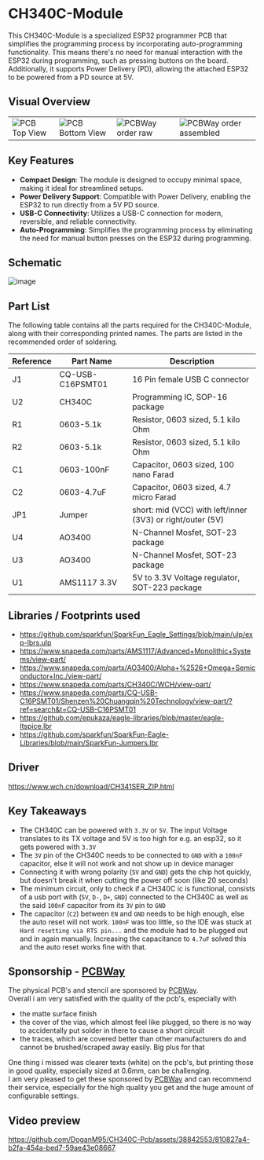 # CH340C-Module

This CH340C-Module is a specialized ESP32 programmer PCB that simplifies the programming process by incorporating auto-programming functionality. This means there's no need for manual interaction with the ESP32 during programming, such as pressing buttons on the board. Additionally, it supports Power Delivery (PD), allowing the attached ESP32 to be powered from a PD source at 5V.

## Visual Overview

<table>
  <tr>
    <td>
      <img src="https://github.com/DoganM95/CH340C-Pcb/assets/38842553/930e5172-5bf8-4496-964e-156199e865cc" alt="PCB Top View"/>
    </td>
    <td>
      <img src="https://github.com/DoganM95/CH340C-Pcb/assets/38842553/0f2f7af0-e23c-419c-b916-a81f3ad52a0a" alt="PCB Bottom View"/>
    </td>
    <td>
      <img src="https://github.com/DoganM95/CH340C-Pcb/assets/38842553/9860365b-ce62-4cc8-a7cd-dd0f03e665b5" alt="PCBWay order raw"/>
    </td>
    <td>
      <img src="https://github.com/DoganM95/CH340C-Pcb/assets/38842553/d23bb2a4-6924-4b47-8242-443eb76528bd" alt="PCBWay order assembled"/>
    </td>
  </tr>
</table>

## Key Features

- **Compact Design**: The module is designed to occupy minimal space, making it ideal for streamlined setups.
- **Power Delivery Support**: Compatible with Power Delivery, enabling the ESP32 to run directly from a 5V PD source.
- **USB-C Connectivity**: Utilizes a USB-C connection for modern, reversible, and reliable connectivity.
- **Auto-Programming**: Simplifies the programming process by eliminating the need for manual button presses on the ESP32 during programming.

## Schematic
![image](https://github.com/DoganM95/CH340C-Pcb/assets/38842553/3fddb7be-6d0b-416b-9ca0-b74c0c2dafe3)


## Part List

The following table contains all the parts required for the CH340C-Module, along with their corresponding printed names. The parts are listed in the recommended order of soldering.

| Reference | Part Name               | Description                           |
|-----------|-------------------------|---------------------------------------|
| J1        | CQ-USB-C16PSMT01        | 16 Pin female USB C connector         | 
| U2        | CH340C                  | Programming IC, SOP-16 package        |
| R1        | 0603-5.1k               | Resistor, 0603 sized, 5.1 kilo Ohm    |
| R2        | 0603-5.1k               | Resistor, 0603 sized, 5.1 kilo Ohm    |
| C1        | 0603-100nF              | Capacitor, 0603 sized, 100 nano Farad |
| C2        | 0603-4.7uF              | Capacitor, 0603 sized, 4.7 micro Farad |
| JP1       | Jumper                  | short: mid (VCC) with left/inner (3V3) or right/outer (5V)|
| U4        | AO3400                  | N-Channel Mosfet, SOT-23 package      |
| U3        | AO3400                  | N-Channel Mosfet, SOT-23 package      |
| U1        | AMS1117 3.3V            | 5V to 3.3V Voltage regulator, SOT-223 package |

## Libraries / Footprints used
- https://github.com/sparkfun/SparkFun_Eagle_Settings/blob/main/ulp/exp-lbrs.ulp
- https://www.snapeda.com/parts/AMS1117/Advanced+Monolithic+Systems/view-part/
- https://www.snapeda.com/parts/AO3400/Alpha+%2526+Omega+Semiconductor+Inc./view-part/
- https://www.snapeda.com/parts/CH340C/WCH/view-part/
- https://www.snapeda.com/parts/CQ-USB-C16PSMT01/Shenzen%20Chuangqin%20Technology/view-part/?ref=search&t=CQ-USB-C16PSMT01
- https://github.com/epukaza/eagle-libraries/blob/master/eagle-ltspice.lbr
- https://github.com/sparkfun/SparkFun-Eagle-Libraries/blob/main/SparkFun-Jumpers.lbr

## Driver
https://www.wch.cn/download/CH341SER_ZIP.html

## Key Takeaways
- The CH340C can be powered with `3.3V` or `5V`. The input Voltage translates to its TX voltage and 5V is too high for e.g. an esp32, so it gets powered with `3.3V` 
- The `3V` pin of the CH340C needs to be connected to `GND` with a `100nF` capacitor, else it will not work and not show up in device manager
- Connecting it with wrong polarity (`5V` and `GND`) gets the chip hot quickly, but doesn't break it when cutting the power off soon (like 20 seconds)
- The minimum circuit, only to check if a CH340C ic is functional, consists of a usb port with (`5V`, `D-`, `D+`, `GND`) connected to the CH340C as well as the said `100nF` capacitor from its `3V` pin to `GND`
- The capacitor (`C2`) between `EN` and `GND` needs to be high enough, else the auto reset will not work. `100nF` was too little, so the IDE was stuck at `Hard resetting via RTS pin...` and the module had to be plugged out and in again manually. Increasing the capacitance to `4.7uF` solved this and the auto reset works fine with that.

## Sponsorship - [PCBWay](https://pcbway.com/g/8bcMJY)
The physical PCB's and stencil are sponsored by [PCBWay](https://pcbway.com/g/8bcMJY).  
Overall i am very satisfied with the quality of the pcb's, especially with
- the matte surface finish
- the cover of the vias, which almost feel like plugged, so there is no way to accidentally put solder in there to cause a short circuit
- the traces, which are covered better than other manufacturers do and cannot be brushed/scraped away easily. Big plus for that

One thing i missed was clearer texts (white) on the pcb's, but printing those in good quality, especially sized at 0.6mm, can be challenging.  
I am very pleased to get these sponsored by [PCBWay](https://pcbway.com/g/8bcMJY) and can recommend their service, especially for the high quality you get and the huge amount of configurable settings.  

## Video preview
https://github.com/DoganM95/CH340C-Pcb/assets/38842553/810827a4-b2fa-454a-bed7-59ae43e08667

